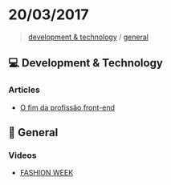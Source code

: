 # 20/03/2017

> [development & technology](#development--technology) / [general](#general)


## :computer: Development & Technology

### Articles
- [O fim da profissão front-end](https://medium.com/tableless/o-fim-da-profiss%C3%A3o-front-end-950027672655#.gndrh1rz4)


## :beers: General

### Videos
- [FASHION WEEK](https://www.youtube.com/watch?v=CH0p6L3Sc-s)